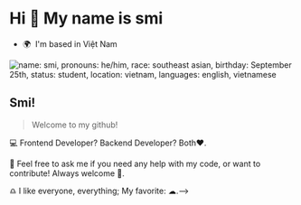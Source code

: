 Hi 👋 My name is smi
====================

* 🌍  I'm based in Việt Nam
<!--<p align="center">
  <!-- <a href=""> -->
<img alt="name: smi, pronouns: he/him, race: southeast asian, birthday: September 25th, status: student, location: vietnam, languages: english, vietnamese" src="https://i.pinimg.com/736x/16/d7/65/16d765df6e6e09bfed871f7db4265d5f.jpg">
  </a>
</p>

## Smi!
> Welcome to my github!

💻 Frontend Developer? Backend Developer? Both❤.

💬 Feel free to ask me if you need any help with my code, or want to contribute! Always welcome 🥴.

♎ I like everyone, everything; My favorite: ☁.-->

